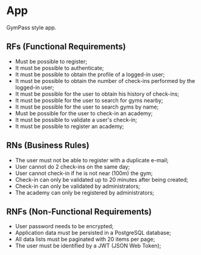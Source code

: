 # App

GymPass style app.

## RFs (Functional Requirements)

- Must be possible to register;
- It must be possible to authenticate;
- It must be possible to obtain the profile of a logged-in user;
- It must be possible to obtain the number of check-ins performed by the logged-in user;
- It must be possible for the user to obtain his history of check-ins;
- It must be possible for the user to search for gyms nearby;
- It must be possible for the user to search gyms by name;
- Must be possible for the user to check-in an academy;
- It must be possible to validate a user's check-in;
- It must be possible to register an academy;

## RNs (Business Rules)

- The user must not be able to register with a duplicate e-mail;
- User cannot do 2 check-ins on the same day;
- User cannot check-in if he is not near (100m) the gym;
- Check-in can only be validated up to 20 minutes after being created;
- Check-in can only be validated by administrators;
- The academy can only be registered by administrators;

## RNFs (Non-Functional Requirements)

- User password needs to be encrypted;
- Application data must be persisted in a PostgreSQL database;
- All data lists must be paginated with 20 items per page;
- The user must be identified by a JWT (JSON Web Token);
